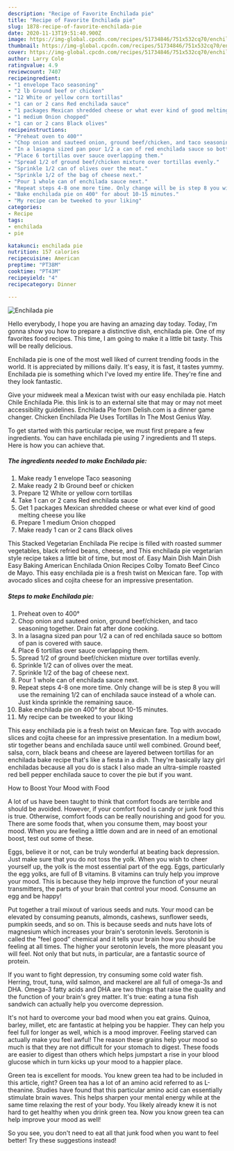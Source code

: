 ```yaml
---
description: "Recipe of Favorite Enchilada pie"
title: "Recipe of Favorite Enchilada pie"
slug: 1878-recipe-of-favorite-enchilada-pie
date: 2020-11-13T19:51:40.900Z
image: https://img-global.cpcdn.com/recipes/51734846/751x532cq70/enchilada-pie-recipe-main-photo.jpg
thumbnail: https://img-global.cpcdn.com/recipes/51734846/751x532cq70/enchilada-pie-recipe-main-photo.jpg
cover: https://img-global.cpcdn.com/recipes/51734846/751x532cq70/enchilada-pie-recipe-main-photo.jpg
author: Larry Cole
ratingvalue: 4.9
reviewcount: 7407
recipeingredient:
- "1 envelope Taco seasoning"
- "2 lb Ground beef or chicken"
- "12 White or yellow corn tortillas"
- "1 can or 2 cans Red enchilada sauce"
- "1 packages Mexican shredded cheese or what ever kind of good melting cheese you like"
- "1 medium Onion chopped"
- "1 can or 2 cans Black olives"
recipeinstructions:
- "Preheat oven to 400°"
- "Chop onion and sauteed onion, ground beef/chicken, and taco seasoning together. Drain fat after done cooking."
- "In a lasagna sized pan pour 1/2 a can of red enchilada sauce so bottom of pan is covered with sauce."
- "Place 6 tortillas over sauce overlapping them."
- "Spread 1/2 of ground beef/chicken mixture over tortillas evenly."
- "Sprinkle 1/2 can of olives over the meat."
- "Sprinkle 1/2 of the bag of cheese next."
- "Pour 1 whole can of enchilada sauce next."
- "Repeat steps 4-8 one more time. Only change will be is step 8 you will use the remaining 1/2 can of enchilada sauce instead of a whole can. Just kinda sprinkle the remaining sauce."
- "Bake enchilada pie on 400° for about 10-15 minutes."
- "My recipe can be tweeked to your liking"
categories:
- Recipe
tags:
- enchilada
- pie

katakunci: enchilada pie 
nutrition: 157 calories
recipecuisine: American
preptime: "PT38M"
cooktime: "PT43M"
recipeyield: "4"
recipecategory: Dinner

---
```



![Enchilada pie](https://img-global.cpcdn.com/recipes/51734846/751x532cq70/enchilada-pie-recipe-main-photo.jpg)

Hello everybody, I hope you are having an amazing day today. Today, I'm gonna show you how to prepare a distinctive dish, enchilada pie. One of my favorites food recipes. This time, I am going to make it a little bit tasty. This will be really delicious.

Enchilada pie is one of the most well liked of current trending foods in the world. It is appreciated by millions daily. It's easy, it is fast, it tastes yummy. Enchilada pie is something which I've loved my entire life. They're fine and they look fantastic.

Give your midweek meal a Mexican twist with our easy enchilada pie. Hatch Chile Enchilada Pie. this link is to an external site that may or may not meet accessibility guidelines. Enchilada Pie from Delish.com is a dinner game changer. Chicken Enchilada Pie Uses Tortillas In The Most Genius Way.


To get started with this particular recipe, we must first prepare a few ingredients. You can have enchilada pie using 7 ingredients and 11 steps. Here is how you can achieve that.

<!--inarticleads1-->

##### The ingredients needed to make Enchilada pie:

1. Make ready 1 envelope Taco seasoning
1. Make ready 2 lb Ground beef or chicken
1. Prepare 12 White or yellow corn tortillas
1. Take 1 can or 2 cans Red enchilada sauce
1. Get 1 packages Mexican shredded cheese or what ever kind of good melting cheese you like
1. Prepare 1 medium Onion chopped
1. Make ready 1 can or 2 cans Black olives


This Stacked Vegetarian Enchilada Pie recipe is filled with roasted summer vegetables, black refried beans, cheese, and This enchilada pie vegetarian style recipe takes a little bit of time, but most of. Easy Main Dish Main Dish Easy Baking American Enchilada Onion Recipes Colby Tomato Beef Cinco de Mayo. This easy enchilada pie is a fresh twist on Mexican fare. Top with avocado slices and cojita cheese for an impressive presentation. 

<!--inarticleads2-->

##### Steps to make Enchilada pie:

1. Preheat oven to 400°
1. Chop onion and sauteed onion, ground beef/chicken, and taco seasoning together. Drain fat after done cooking.
1. In a lasagna sized pan pour 1/2 a can of red enchilada sauce so bottom of pan is covered with sauce.
1. Place 6 tortillas over sauce overlapping them.
1. Spread 1/2 of ground beef/chicken mixture over tortillas evenly.
1. Sprinkle 1/2 can of olives over the meat.
1. Sprinkle 1/2 of the bag of cheese next.
1. Pour 1 whole can of enchilada sauce next.
1. Repeat steps 4-8 one more time. Only change will be is step 8 you will use the remaining 1/2 can of enchilada sauce instead of a whole can. Just kinda sprinkle the remaining sauce.
1. Bake enchilada pie on 400° for about 10-15 minutes.
1. My recipe can be tweeked to your liking


This easy enchilada pie is a fresh twist on Mexican fare. Top with avocado slices and cojita cheese for an impressive presentation. In a medium bowl, stir together beans and enchilada sauce until well combined. Ground beef, salsa, corn, black beans and cheese are layered between tortillas for an enchilada bake recipe that&#39;s like a fiesta in a dish. They&#39;re basically lazy girl enchiladas because all you do is stack I also made an ultra-simple roasted red bell pepper enchilada sauce to cover the pie but if you want. 

How to Boost Your Mood with Food


A lot of us have been taught to think that comfort foods are terrible and should be avoided. However, if your comfort food is candy or junk food this is true. Otherwise, comfort foods can be really nourishing and good for you. There are some foods that, when you consume them, may boost your mood. When you are feeling a little down and are in need of an emotional boost, test out some of these.

Eggs, believe it or not, can be truly wonderful at beating back depression. Just make sure that you do not toss the yolk. When you wish to cheer yourself up, the yolk is the most essential part of the egg. Eggs, particularly the egg yolks, are full of B vitamins. B vitamins can truly help you improve your mood. This is because they help improve the function of your neural transmitters, the parts of your brain that control your mood. Consume an egg and be happy!

Put together a trail mixout of various seeds and nuts. Your mood can be elevated by consuming peanuts, almonds, cashews, sunflower seeds, pumpkin seeds, and so on. This is because seeds and nuts have lots of magnesium which increases your brain's serotonin levels. Serotonin is called the "feel good" chemical and it tells your brain how you should be feeling at all times. The higher your serotonin levels, the more pleasant you will feel. Not only that but nuts, in particular, are a fantastic source of protein.

If you want to fight depression, try consuming some cold water fish. Herring, trout, tuna, wild salmon, and mackerel are all full of omega-3s and DHA. Omega-3 fatty acids and DHA are two things that raise the quality and the function of your brain's grey matter. It's true: eating a tuna fish sandwich can actually help you overcome depression. 

It's not hard to overcome your bad mood when you eat grains. Quinoa, barley, millet, etc are fantastic at helping you be happier. They can help you feel full for longer as well, which is a mood improver. Feeling starved can actually make you feel awful! The reason these grains help your mood so much is that they are not difficult for your stomach to digest. These foods are easier to digest than others which helps jumpstart a rise in your blood glucose which in turn kicks up your mood to a happier place.

Green tea is excellent for moods. You knew green tea had to be included in this article, right? Green tea has a lot of an amino acid referred to as L-theanine. Studies have found that this particular amino acid can essentially stimulate brain waves. This helps sharpen your mental energy while at the same time relaxing the rest of your body. You likely already knew it is not hard to get healthy when you drink green tea. Now you know green tea can help improve your mood as well!

So you see, you don't need to eat all that junk food when you want to feel better! Try  these suggestions  instead!

